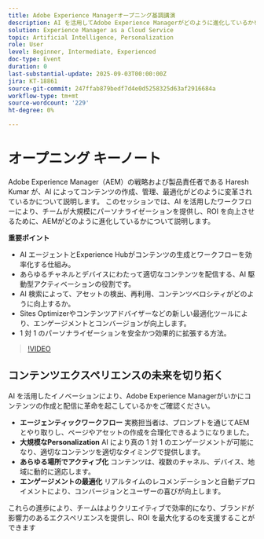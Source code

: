 ```yaml
---
title: Adobe Experience Managerオープニング基調講演
description: AI を活用してAdobe Experience Managerがどのように進化しているかを確認します。 高度なワークフロー、AI 検索、大規模なパーソナライゼーション、よりスマートなコンテンツ最適化を調べます。
solution: Experience Manager as a Cloud Service
topic: Artificial Intelligence, Personalization
role: User
level: Beginner, Intermediate, Experienced
doc-type: Event
duration: 0
last-substantial-update: 2025-09-03T00:00:00Z
jira: KT-18861
source-git-commit: 247ffab879bedf7d4e0d5258325d63af2916684a
workflow-type: tm+mt
source-wordcount: '229'
ht-degree: 0%

---
```



# オープニング キーノート

Adobe Experience Manager（AEM）の戦略および製品責任者である Haresh Kumar が、AI によってコンテンツの作成、管理、最適化がどのように変革されているかについて説明します。 このセッションでは、AI を活用したワークフローにより、チームが大規模にパーソナライゼーションを提供し、ROI を向上させるために、AEMがどのように進化しているかについて説明します。

**重要ポイント**

* AI エージェントとExperience Hubがコンテンツの生成とワークフローを効率化する仕組み。
* あらゆるチャネルとデバイスにわたって適切なコンテンツを配信する、AI 駆動型アクティベーションの役割です。
* AI 検索によって、アセットの検出、再利用、コンテンツベロシティがどのように向上するか。
* Sites Optimizerやコンテンツアドバイザーなどの新しい最適化ツールにより、エンゲージメントとコンバージョンが向上します。
* 1 対 1 のパーソナライゼーションを安全かつ効果的に拡張する方法。

>[!VIDEO](https://video.tv.adobe.com/v/3471386/?learn=on&enablevpops)


## コンテンツエクスペリエンスの未来を切り拓く

AI を活用したイノベーションにより、Adobe Experience Managerがいかにコンテンツの作成と配信に革命を起こしているかをご確認ください。

* **エージェンティックワークフロー** 実務担当者は、プロンプトを通じてAEMとやり取りし、ページやアセットの作成を合理化できるようになりました。
* **大規模なPersonalization** AI により真の 1 対 1 のエンゲージメントが可能になり、適切なコンテンツを適切なタイミングで提供します。
* **あらゆる場所でアクティブ化** コンテンツは、複数のチャネル、デバイス、地域に動的に適応します。
* **エンゲージメントの最適化** リアルタイムのレコメンデーションと自動デプロイメントにより、コンバージョンとユーザーの喜びが向上します。

これらの進歩により、チームはよりクリエイティブで効率的になり、ブランドが影響力のあるエクスペリエンスを提供し、ROI を最大化するのを支援することができます
